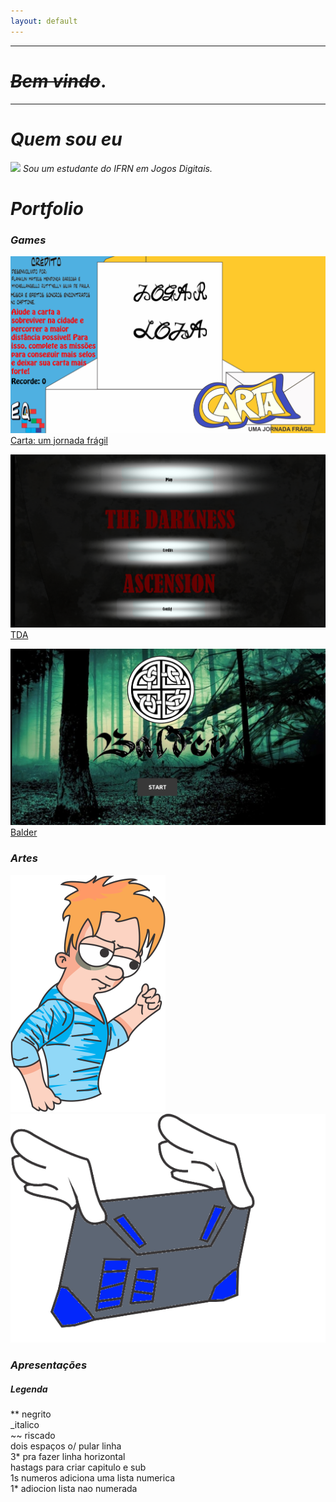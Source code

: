 ```yaml
---
layout: default
---
```

* * *
# _~~Bem vindo~~_.
* * *
# _Quem sou eu_
![](https://www.instagram.com/m_ruttyelly/)
_Sou um estudante do IFRN em Jogos Digitais._

# _Portfolio_

### _Games_

[![](CartaumaJornada.png)Carta: um jornada frágil](https://mychellangello.github.io/Carta%20uma%20jornada%20fr%C3%A1gil/)

[![](TDA.png) TDA](https://mychellangello.github.io/tdaf/)

[![](Balder.png) Balder](https://mychellangello.github.io/Balder/)

### _Artes_

![](persona.png)![](Carta-Eletronica.gif)
  
### _Apresentações_




##### Legenda  
** negrito  
_italico  
~~ riscado  
  dois espaços o/ pular linha   
3* pra fazer linha horizontal  
hastags para criar capitulo e sub  
1s numeros adiciona uma lista numerica  
1* adiocion lista nao numerada  
